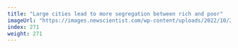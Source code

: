 ```yaml
---
title: "Large cities lead to more segregation between rich and poor"
imageUrl: "https://images.newscientist.com/wp-content/uploads/2022/10/28135254/SEI_131041739.jpg?width=600"
index: 271
weight: 271
---
```

